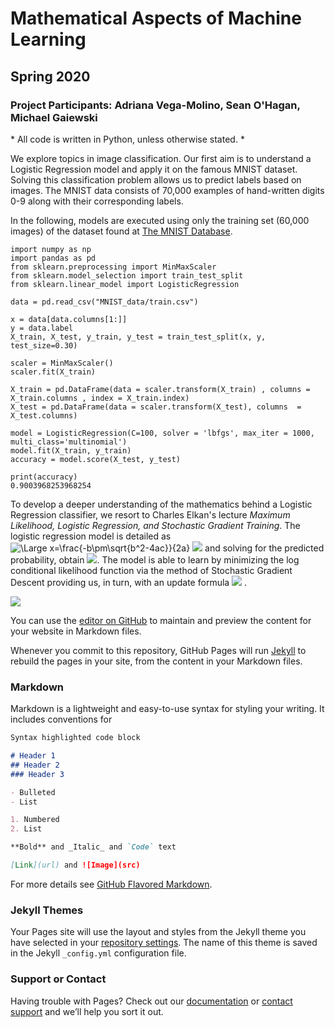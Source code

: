 # Mathematical Aspects of Machine Learning 


## Spring 2020
### Project Participants: Adriana Vega-Molino, Sean O'Hagan, Michael Gaiewski


\* All code is written in Python, unless otherwise stated. \*

We explore topics in image classification. Our first aim is to understand a Logistic Regression model and apply it on the famous MNIST dataset. Solving this classification problem allows us to predict labels based on images. The MNIST data consists of 70,000 examples of hand-written digits 0-9 along with their corresponding labels.

In the following, models are executed using only the training set (60,000 images) of the dataset found at [The MNIST Database](http://yann.lecun.com/exdb/mnist/).

```
import numpy as np
import pandas as pd
from sklearn.preprocessing import MinMaxScaler
from sklearn.model_selection import train_test_split
from sklearn.linear_model import LogisticRegression

data = pd.read_csv("MNIST_data/train.csv")

x = data[data.columns[1:]]
y = data.label
X_train, X_test, y_train, y_test = train_test_split(x, y, test_size=0.30)

scaler = MinMaxScaler()
scaler.fit(X_train)

X_train = pd.DataFrame(data = scaler.transform(X_train) , columns = X_train.columns , index = X_train.index)
X_test = pd.DataFrame(data = scaler.transform(X_test), columns  = X_test.columns)

model = LogisticRegression(C=100, solver = 'lbfgs', max_iter = 1000, multi_class='multinomial')
model.fit(X_train, y_train)
accuracy = model.score(X_test, y_test)

print(accuracy)
0.9003968253968254
```

To develop a deeper understanding of the mathematics behind a Logistic Regression classifier, we resort to Charles Elkan's lecture *Maximum Likelihood, Logistic Regression, and Stochastic Gradient Training*. The logistic regression model is detailed as 
<img src="https://latex.codecogs.com/svg.latex?\Large&space;x=\frac{-b\pm\sqrt{b^2-4ac}}{2a}" title="\Large x=\frac{-b\pm\sqrt{b^2-4ac}}{2a}" />
<img src="https://render.githubusercontent.com/render/math?math=log \frac{p(x)}{1-p(x)} = \alpha +x \circ \beta"> and solving for the predicted probability, obtain <img src="https://render.githubusercontent.com/render/math?math=p(x)=\frac{1}{1+\exp-(\alpha + x\circ \beta)}">. The model is able to learn by minimizing the log conditional likelihood function via the method of Stochastic Gradient Descent providing us, in turn, with an update formula <img src="https://render.githubusercontent.com/render/math?math=\beta = \alpha + \lambda (y-p)x"> .

<img src="https://render.githubusercontent.com/render/math?math=e^{i \pi} = \beta = \alpha + \lambda (y-p)x">



You can use the [editor on GitHub](https://github.com/adrivega/adrivega.github.io/edit/master/README.md) to maintain and preview the content for your website in Markdown files.

Whenever you commit to this repository, GitHub Pages will run [Jekyll](https://jekyllrb.com/) to rebuild the pages in your site, from the content in your Markdown files.

### Markdown

Markdown is a lightweight and easy-to-use syntax for styling your writing. It includes conventions for

```markdown
Syntax highlighted code block

# Header 1
## Header 2
### Header 3

- Bulleted
- List

1. Numbered
2. List

**Bold** and _Italic_ and `Code` text

[Link](url) and ![Image](src)
```

For more details see [GitHub Flavored Markdown](https://guides.github.com/features/mastering-markdown/).

### Jekyll Themes

Your Pages site will use the layout and styles from the Jekyll theme you have selected in your [repository settings](https://github.com/adrivega/adrivega.github.io/settings). The name of this theme is saved in the Jekyll `_config.yml` configuration file.

### Support or Contact

Having trouble with Pages? Check out our [documentation](https://help.github.com/categories/github-pages-basics/) or [contact support](https://github.com/contact) and we’ll help you sort it out.
